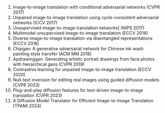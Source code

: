 <ol>
<li> Image-to-image translation with conditional adversarial networks (CVPR 2017)
<li> Unpaired image-to-image translation using cycle-consistent adversarial networks (ICCV 2017)
<li>Unsupervised image-to-image translation networks[ (NIPS 2017)
<li>Multimodal unsupervised image-to-image translation (ECCV 2018)
<li>Diverse image-to-image translation via disentangled representations (ECCV 2018)
<li>Chipgan: A generative adversarial network for Chinese ink wash painting style transfer (ACM MM 2018)
<li>Apdrawinggan: Generating artistic portrait drawings from face photos with hierarchical gans (CVPR 2019)
<li>Contrastive learning for unpaired image-to-image translation (ECCV 2020)
<li>Null-text inversion for editing real images using guided diffusion models (CVPR 2023)
<li>Plug-and-play diffusion features for text-driven image-to-image translation (CVPR 2023)
<li> A Diffusion Model Translator for Efficient Image-to-Image Translation (TPAMI 2024)
</ol>
